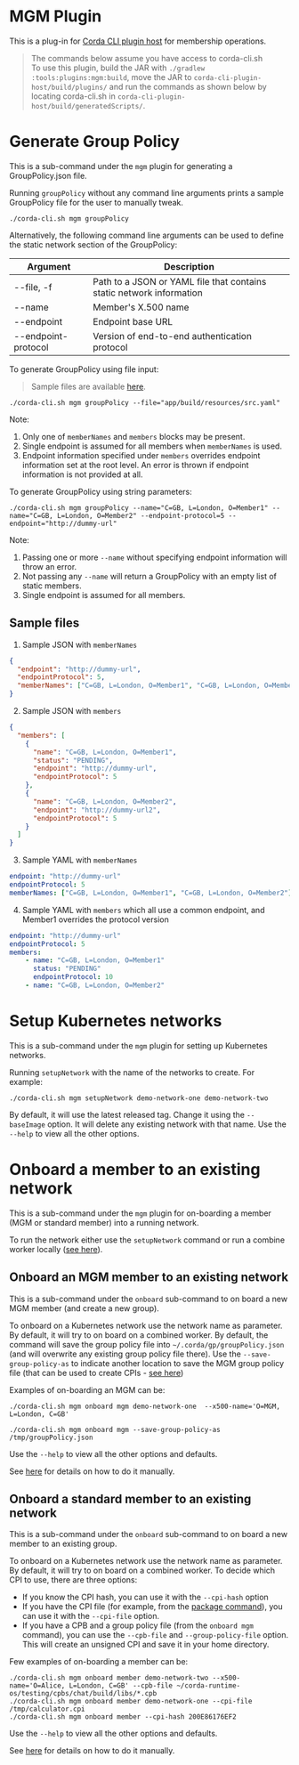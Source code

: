# MGM Plugin
This is a plug-in for [Corda CLI plugin host](https://github.com/corda/corda-cli-plugin-host) for membership operations.

> The commands below assume you have access to corda-cli.sh   
> To use this plugin, build the JAR with `./gradlew :tools:plugins:mgm:build`, move the JAR to 
> `corda-cli-plugin-host/build/plugins/` and run the commands as shown below by locating corda-cli.sh in 
> `corda-cli-plugin-host/build/generatedScripts/`.

# Generate Group Policy

This is a sub-command under the `mgm` plugin for generating a GroupPolicy.json file.

Running `groupPolicy` without any command line arguments prints a sample GroupPolicy file for the user to manually tweak.
```shell
./corda-cli.sh mgm groupPolicy
```

Alternatively, the following command line arguments can be used to define the static network section of the GroupPolicy:

| Argument            | Description                                                          |
|---------------------|----------------------------------------------------------------------|
| --file, -f          | Path to a JSON or YAML file that contains static network information |
| --name              | Member's X.500 name                                                  |
| --endpoint          | Endpoint base URL                                                    |
| --endpoint-protocol | Version of end-to-end authentication protocol                        |

To generate GroupPolicy using file input:
> Sample files are available [here](#sample-files).
```shell
./corda-cli.sh mgm groupPolicy --file="app/build/resources/src.yaml"
```
Note:
1. Only one of `memberNames` and `members` blocks may be present.
2. Single endpoint is assumed for all members when `memberNames` is used.
3. Endpoint information specified under `members` overrides endpoint information set at the root level. An error is thrown if endpoint information is not provided at all.

To generate GroupPolicy using string parameters:
```shell
./corda-cli.sh mgm groupPolicy --name="C=GB, L=London, O=Member1" --name="C=GB, L=London, O=Member2" --endpoint-protocol=5 --endpoint="http://dummy-url"
```
Note:
1. Passing one or more `--name` without specifying endpoint information will throw an error.
2. Not passing any `--name` will return a GroupPolicy with an empty list of static members.
3. Single endpoint is assumed for all members.

## Sample files

1. Sample JSON with `memberNames`
```json
{
  "endpoint": "http://dummy-url",
  "endpointProtocol": 5,
  "memberNames": ["C=GB, L=London, O=Member1", "C=GB, L=London, O=Member2"]
}
```

2. Sample JSON with `members`
```json
{
  "members": [
    {
      "name": "C=GB, L=London, O=Member1",
      "status": "PENDING",
      "endpoint": "http://dummy-url",
      "endpointProtocol": 5
    },
    {
      "name": "C=GB, L=London, O=Member2",
      "endpoint": "http://dummy-url2",
      "endpointProtocol": 5
    }
  ]
}
```

3. Sample YAML with `memberNames`
```yaml
endpoint: "http://dummy-url"
endpointProtocol: 5
memberNames: ["C=GB, L=London, O=Member1", "C=GB, L=London, O=Member2"]
```

4. Sample YAML with `members` which all use a common endpoint, and Member1 overrides the protocol version
```yaml
endpoint: "http://dummy-url"
endpointProtocol: 5
members:
    - name: "C=GB, L=London, O=Member1"
      status: "PENDING"
      endpointProtocol: 10
    - name: "C=GB, L=London, O=Member2"
```

# Setup Kubernetes networks

This is a sub-command under the `mgm` plugin for setting up Kubernetes networks. 

Running `setupNetwork` with the name of the networks to create. For example:
```shell
./corda-cli.sh mgm setupNetwork demo-network-one demo-network-two
```
By default, it will use the latest released tag. Change it using the `--baseImage` option. It will delete any
existing network with that name. Use the `--help` to view all the other options.

# Onboard a member to an existing network
This is a sub-command under the `mgm` plugin for on-boarding a member (MGM or standard member) into a running network.

To run the network either use the `setupNetwork` command or run a combine worker locally ([see here](../../../applications/workers/release/combined-worker/README.md)).

## Onboard an MGM member to an existing network
This is a sub-command under the `onboard` sub-command to on board a new MGM member (and create a new group).

To onboard on a Kubernetes network use the network name as parameter. By default, it will try to on board on a combined worker.
By default, the command will save the group policy file into `~/.corda/gp/groupPolicy.json` (and will overwrite any existing group policy file there).
Use the `--save-group-policy-as` to indicate another location to save the MGM group policy file (that can be used to create CPIs - [see here](../package/README.md))

Examples of on-boarding an MGM can be:
```shell
./corda-cli.sh mgm onboard mgm demo-network-one  --x500-name='O=MGM, L=London, C=GB'

./corda-cli.sh mgm onboard mgm --save-group-policy-as /tmp/groupPolicy.json
```
Use the `--help` to view all the other options and defaults.

See [here](https://github.com/corda/corda-runtime-os/wiki/MGM-Onboarding) for details on how to do it manually.

## Onboard a standard member to an existing network
This is a sub-command under the `onboard` sub-command to on board a new member to an existing group.

To onboard on a Kubernetes network use the network name as parameter. By default, it will try to on board on a combined worker.
To decide which CPI to use, there are three options:
* If you know the CPI hash, you can use it with the `--cpi-hash` option
* If you have the CPI file (for example, from the [package command](../package/README.md)), you can use it with the `--cpi-file` option.
* If you have a CPB and a group policy file (from the `onboard mgm` command), you can use the `--cpb-file` and `--group-policy-file` option. This will create an unsigned CPI and save it in your home directory.

Few examples of on-boarding a member can be:
```shell
./corda-cli.sh mgm onboard member demo-network-two --x500-name='O=Alice, L=London, C=GB' --cpb-file ~/corda-runtime-os/testing/cpbs/chat/build/libs/*.cpb
./corda-cli.sh mgm onboard member demo-network-one --cpi-file /tmp/calculator.cpi
./corda-cli.sh mgm onboard member --cpi-hash 200E86176EF2
```
Use the `--help` to view all the other options and defaults.

See [here](https://github.com/corda/corda-runtime-os/wiki/Member-Onboarding-(Dynamic-Networks)) for details on how to do it manually.

